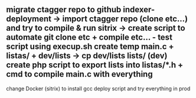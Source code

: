 migrate ctagger repo to github
indexer-deployment -> import ctagger repo (clone etc...) and try to compile & run
sitrix -> create script to automate git clone etc + compile etc...
    - test script using execup.sh
create temp main.c + listas/ + dev/lists -> cp dev/lists lists/ (dev)
create php script to export lists into listas/*.h + cmd to compile main.c with everything
-----
change Docker (sitrix) to install gcc
deploy script and try everything in prod
